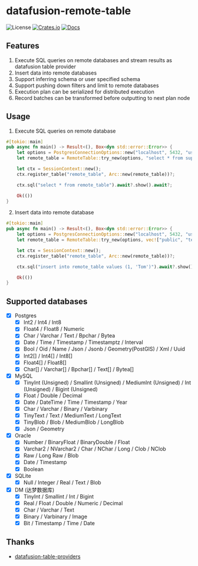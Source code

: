 # datafusion-remote-table
![License](https://img.shields.io/badge/license-MIT-blue.svg)
[![Crates.io](https://img.shields.io/crates/v/datafusion-remote-table.svg)](https://crates.io/crates/datafusion-remote-table)
[![Docs](https://docs.rs/datafusion-remote-table/badge.svg)](https://docs.rs/datafusion-remote-table/latest/datafusion_remote_table/)

## Features
1. Execute SQL queries on remote databases and stream results as datafusion table provider
2. Insert data into remote databases
3. Support inferring schema or user specified schema
4. Support pushing down filters and limit to remote databases
5. Execution plan can be serialized for distributed execution
6. Record batches can be transformed before outputting to next plan node

## Usage
1. Execute SQL queries on remote database
```rust
#[tokio::main]
pub async fn main() -> Result<(), Box<dyn std::error::Error>> {
    let options = PostgresConnectionOptions::new("localhost", 5432, "user", "password");
    let remote_table = RemoteTable::try_new(options, "select * from supported_data_types").await?;

    let ctx = SessionContext::new();
    ctx.register_table("remote_table", Arc::new(remote_table))?;

    ctx.sql("select * from remote_table").await?.show().await?;

    Ok(())
}
```

2. Insert data into remote database
```rust
#[tokio::main]
pub async fn main() -> Result<(), Box<dyn std::error::Error>> {
    let options = PostgresConnectionOptions::new("localhost", 5432, "user", "password");
    let remote_table = RemoteTable::try_new(options, vec!["public", "test_table"]).await?;

    let ctx = SessionContext::new();
    ctx.register_table("remote_table", Arc::new(remote_table))?;

    ctx.sql("insert into remote_table values (1, 'Tom')").await?.show().await?;

    Ok(())
}
```

## Supported databases
- [x] Postgres
  - [x] Int2 / Int4 / Int8
  - [x] Float4 / Float8 / Numeric
  - [x] Char / Varchar / Text / Bpchar / Bytea
  - [x] Date / Time / Timestamp / Timestamptz / Interval
  - [x] Bool / Oid / Name / Json / Jsonb / Geometry(PostGIS) / Xml / Uuid
  - [x] Int2[] / Int4[] / Int8[]
  - [x] Float4[] / Float8[]
  - [x] Char[] / Varchar[] / Bpchar[] / Text[] / Bytea[]
- [x] MySQL
  - [x] TinyInt (Unsigned) / Smallint (Unsigned) / MediumInt (Unsigned) / Int (Unsigned) / Bigint (Unsigned)
  - [x] Float / Double / Decimal
  - [x] Date / DateTime / Time / Timestamp / Year
  - [x] Char / Varchar / Binary / Varbinary
  - [x] TinyText / Text / MediumText / LongText
  - [x] TinyBlob / Blob / MediumBlob / LongBlob
  - [x] Json / Geometry
- [x] Oracle
  - [x] Number / BinaryFloat / BinaryDouble / Float
  - [x] Varchar2 / NVarchar2 / Char / NChar / Long / Clob / NClob
  - [x] Raw / Long Raw / Blob
  - [x] Date / Timestamp
  - [x] Boolean 
- [x] SQLite
  - [x] Null / Integer / Real / Text / Blob
- [x] DM (达梦数据库)
  - [x] TinyInt / Smallint / Int / Bigint
  - [x] Real / Float / Double / Numeric / Decimal
  - [x] Char / Varchar / Text
  - [x] Binary / Varbinary / Image
  - [x] Bit / Timestamp / Time / Date

## Thanks
- [datafusion-table-providers](https://crates.io/crates/datafusion-table-providers)

